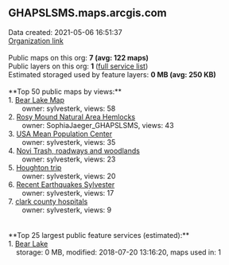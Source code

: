 <h2>GHAPSLSMS.maps.arcgis.com</h2> Data created: 2021-05-06 16:51:37 <br /><a target='new' href='https://GHAPSLSMS.maps.arcgis.com'>Organization link</a><br /><br />Public maps on this org: <b>7 (avg: 122 maps)</b><br />Public layers on this org: <b>1 </b>(<a target='new' href='https://services.arcgis.com/fEZMGb4v0RcmE7gG/ArcGIS/rest/services'>full service list</a>)<br />Estimated storaged used by feature layers: <b>0 MB (avg: 250 KB)</b><br /><br />**Top 50 public maps by views:**<br />  1. <a target='new' href='https://www.arcgis.com/home/item.html?id=e9b5e810eb0b4626aab08f4ff0c08bbc'>Bear Lake Map</a> <br />  &nbsp;&nbsp;&nbsp;&nbsp; &nbsp;&nbsp;owner: sylvesterk, views: 58<br />  2. <a target='new' href='https://www.arcgis.com/home/item.html?id=7a2485bbef48401d9c38367cb383bbe3'>Rosy Mound Natural Area Hemlocks</a> <br />  &nbsp;&nbsp;&nbsp;&nbsp; &nbsp;&nbsp;owner: SophiaJaeger_GHAPSLSMS, views: 43<br />  3. <a target='new' href='https://www.arcgis.com/home/item.html?id=65c3b32f1dc246d4bee5460b5e7a4974'>USA Mean Population Center</a> <br />  &nbsp;&nbsp;&nbsp;&nbsp; &nbsp;&nbsp;owner: sylvesterk, views: 35<br />  4. <a target='new' href='https://www.arcgis.com/home/item.html?id=29dd03dcd1eb48668274c85e653fe075'>Novi Trash, roadways and woodlands</a> <br />  &nbsp;&nbsp;&nbsp;&nbsp; &nbsp;&nbsp;owner: sylvesterk, views: 23<br />  5. <a target='new' href='https://www.arcgis.com/home/item.html?id=b3f0162250e04dc780688504fad43154'>Houghton trip</a> <br />  &nbsp;&nbsp;&nbsp;&nbsp; &nbsp;&nbsp;owner: sylvesterk, views: 20<br />  6. <a target='new' href='https://www.arcgis.com/home/item.html?id=41aaa14fa81c4251b848c56ccf3493b8'>Recent Earthquakes Sylvester</a> <br />  &nbsp;&nbsp;&nbsp;&nbsp; &nbsp;&nbsp;owner: sylvesterk, views: 17<br />  7. <a target='new' href='https://www.arcgis.com/home/item.html?id=51da99e8d5554ed4b5bbbbe1b6e857f4'>clark county hospitals</a> <br />  &nbsp;&nbsp;&nbsp;&nbsp; &nbsp;&nbsp;owner: sylvesterk, views: 9<br /><br /><br />**Top 25 largest public feature services (estimated):**<br /> 1. <a target='new' href='https://www.arcgis.com/home/item.html?id=18417c433a174ff49614d54db4d5a432'>Bear Lake</a><br /> &nbsp;&nbsp;&nbsp;&nbsp;storage: 0 MB, modified: 2018-07-20 13:16:20, maps used in: 1<br />